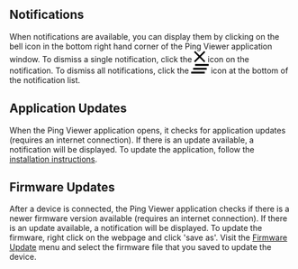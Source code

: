 ## Notifications

When notifications are available, you can display them by clicking on the bell icon in the bottom right hand corner of the Ping Viewer application window. To dismiss a single notification, click the ![](images/close.svg.png) icon on the notification. To dismiss all notifications, click the ![](images/clear.svg.png) icon at the bottom of the notification list.

## Application Updates

When the Ping Viewer application opens, it checks for application updates (requires an internet connection). If there is an update available, a notification will be displayed. To update the application, follow the [installation instructions](home#installing-and-running-the-application).

## Firmware Updates

After a device is connected, the Ping Viewer application checks if there is a newer firmware version available (requires an internet connection). If there is an update available, a notification will be displayed. To update the firmware, right click on the webpage and click 'save as'. Visit the [Firmware Update](firmware-update) menu and select the firmware file that you saved to update the device.
